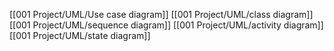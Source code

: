 [[001 Project/UML/Use case diagram]]
[[001 Project/UML/class diagram]]
[[001 Project/UML/sequence diagram]]
[[001 Project/UML/activity diagram]]
[[001 Project/UML/state diagram]]
